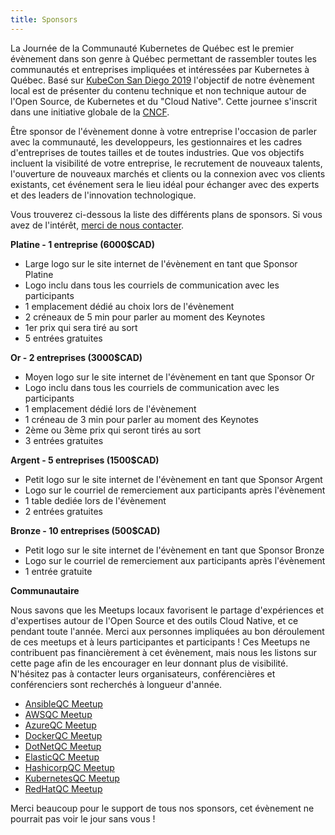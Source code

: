 ```yaml
---
title: Sponsors
---
```


La Journée de la Communauté Kubernetes de Québec est le premier évènement dans son genre à Québec permettant de rassembler toutes les communautés et entreprises impliquées et intéressées par Kubernetes à Québec. Basé sur [KubeCon San Diego 2019](https://events.linuxfoundation.org/events/kubecon-cloudnativecon-north-america-2019/) l'objectif de notre évènement local est de présenter du contenu technique et non technique autour de l'Open Source, de Kubernetes et du "Cloud Native". Cette journee s'inscrit dans une initiative globale de la [CNCF](https://www.cncf.io/).

Être sponsor de l'évènement donne à votre entreprise l'occasion de parler avec la communauté, les developpeurs, les gestionnaires et les cadres d'entreprises de toutes tailles et de toutes industries. Que vos objectifs incluent la visibilité de votre entreprise, le recrutement de nouveaux talents, l'ouverture de nouveaux marchés et clients ou la connexion avec vos clients existants, cet événement sera le lieu idéal pour échanger avec des experts et des leaders de l'innovation technologique.

Vous trouverez ci-dessous la liste des différents plans de sponsors. Si vous avez de l'intérêt, [merci de nous contacter](../contact).

**Platine - 1 entreprise (6000$CAD)**

* Large logo sur le site internet de l'évènement en tant que Sponsor Platine
* Logo inclu dans tous les courriels de communication avec les participants
* 1 emplacement dédié au choix lors de l'évènement
* 2 créneaux de 5 min pour parler au moment des Keynotes
* 1er prix qui sera tiré au sort
* 5 entrées gratuites

**Or - 2 entreprises (3000$CAD)**

* Moyen logo sur le site internet de l'évènement en tant que Sponsor Or
* Logo inclu dans tous les courriels de communication avec les participants
* 1 emplacement dédié lors de l'évènement
* 1 créneau de 3 min pour parler au moment des Keynotes
* 2ème ou 3ème prix qui seront tirés au sort
* 3 entrées gratuites

**Argent - 5 entreprises (1500$CAD)**

* Petit logo sur le site internet de l'évènement en tant que Sponsor Argent
* Logo sur le courriel de remerciement aux participants après l'évènement
* 1 table dediée lors de l'évènement
* 2 entrées gratuites

**Bronze - 10 entreprises (500$CAD)**

* Petit logo sur le site internet de l'évènement en tant que Sponsor Bronze
* Logo sur le courriel de remerciement aux participants après l'évènement
* 1 entrée gratuite

**Communautaire**

Nous savons que les Meetups locaux favorisent le partage d'expériences et d'expertises autour de l'Open Source et des outils Cloud Native, et ce pendant toute l'année. Merci aux personnes impliquées au bon déroulement de ces meetups et à leurs participantes et participants ! Ces Meetups ne contribuent pas financièrement à cet évènement, mais nous les listons sur cette page afin de les encourager en leur donnant plus de visibilité. N'hésitez pas à contacter leurs organisateurs, conférencières et conférenciers sont recherchés à longueur d'année.

* [AnsibleQC Meetup](https://www.meetup.com/Ansible-Quebec/)
* [AWSQC Meetup](https://www.meetup.com/QuebecCity-AWS-User-Group/)
* [AzureQC Meetup](https://www.meetup.com/AzureQC/)
* [DockerQC Meetup](https://www.meetup.com/Docker-Quebec-Meetup/)
* [DotNetQC Meetup](https://www.meetup.com/DotNet-Quebec/)
* [ElasticQC Meetup](https://www.meetup.com/Elastic-Quebec-City-User-Group/)
* [HashicorpQC Meetup](https://www.meetup.com/Quebec-City-HashiCorp-User-Group/)
* [KubernetesQC Meetup](https://www.meetup.com/Kubernetes-Quebec/)
* [RedHatQC Meetup](https://www.meetup.com/RHUGQuebec/)

Merci beaucoup pour le support de tous nos sponsors, cet évènement ne pourrait pas voir le jour sans vous !
